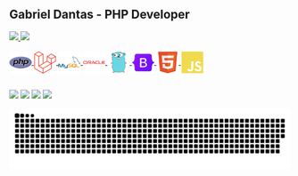 ## Gabriel Dantas - PHP Developer
 <div>
  <a href="https://dantasdeveloper.com">
  <img height="180em" src="https://github-readme-stats.vercel.app/api?username=g-dantas&show_icons=true&theme=tokyonight&include_all_commits=true&count_private=true"/>
  <img height="180em" src="https://github-readme-stats.vercel.app/api/top-langs/?username=g-dantas&layout=compact&langs_count=7&theme=tokyonight"/>
</div>
<div style="display: inline_block"><br>
  <img align="center" alt="php-icon" height="40" width="40" src="https://raw.githubusercontent.com/devicons/devicon/master/icons/php/php-original.svg">
  <img align="center" alt="laravel-icon" height="40" width="40" src="https://raw.githubusercontent.com/devicons/devicon/master/icons/laravel/laravel-original.svg">
  <img align="center" alt="mysql-icon" height="40" width="40" src="https://raw.githubusercontent.com/devicons/devicon/master/icons/mysql/mysql-original-wordmark.svg">
  <img align="center" alt="oracle-icon" height="40" width="40" src="https://raw.githubusercontent.com/devicons/devicon/master/icons/oracle/oracle-original.svg">
  <img align="center" alt="go-icon" height="40" width="40" src="https://raw.githubusercontent.com/devicons/devicon/master/icons/go/go-original.svg">
  <img align="center" alt="bootstrap-icon" height="40" width="40" src="https://raw.githubusercontent.com/devicons/devicon/master/icons/bootstrap/bootstrap-original.svg">
  <img align="center" alt="html5-icon" height="40" width="40" src="https://raw.githubusercontent.com/devicons/devicon/master/icons/html5/html5-original.svg">
  <img align="center" alt="javascript-icon" height="40" width="40" src="https://raw.githubusercontent.com/devicons/devicon/master/icons/javascript/javascript-plain.svg">
</div>
  
  ##
 
<div>  
  <a href = "mailto:contatogdantas@gmail.com"><img src="https://img.shields.io/badge/-Gmail-%23333?style=for-the-badge&logo=gmail&logoColor=white" target="_blank"></a>
  <a href="https://www.linkedin.com/in/gabriel-dantas-a76457b0/" target="_blank"><img src="https://img.shields.io/badge/-LinkedIn-%230077B5?style=for-the-badge&logo=linkedin&logoColor=white" target="_blank"></a>
  <a href="https://api.whatsapp.com/send?phone=5521999192324&text=Olá,%20em%20que%20posso%20ajudar%20?" target="_blank"><img src="https://img.shields.io/badge/WhatsApp-25D366?style=for-the-badge&logo=whatsapp&logoColor=white" target="_blank"></a>
  <a href="https://t.me/g_f_dantas" target="_blank"><img src="https://img.shields.io/badge/Telegram-2CA5E0?style=for-the-badge&logo=telegram&logoColor=white"_blank"></a>
 
  ![Snake animation](https://github.com/g-dantas/g-dantas/blob/output/github-contribution-grid-snake.svg)
 
</div>
